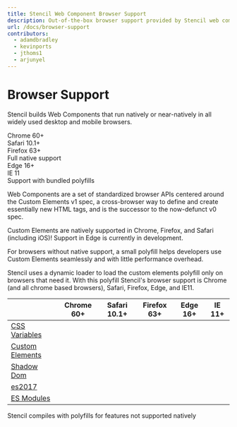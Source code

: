 ```yaml
---
title: Stencil Web Component Browser Support
description: Out-of-the-box browser support provided by Stencil web components.
url: /docs/browser-support
contributors:
  - adamdbradley
  - kevinports
  - jthoms1
  - arjunyel
---
```


# Browser Support

Stencil builds Web Components that run natively or near-natively in all widely used desktop and mobile browsers.

<div class="bs-chart">
  <div class="bs-chart__group">
    <div class="bs-chart__cards">
      <div class="bs-chart__card">
        <app-icon name="checkmark"></app-icon>
        Chrome 60+
      </div>
      <div class="bs-chart__card">
        <app-icon name="checkmark"></app-icon>
        Safari 10.1+
      </div>
      <div class="bs-chart__card">
        <app-icon name="checkmark"></app-icon>
        Firefox 63+
      </div>
    </div>
    <div class="bs-chart__group-label">
      Full native support
    </div>
  </div>
  <div class="bs-chart__group">
    <div class="bs-chart__cards">
      <div class="bs-chart__card">
        <app-icon name="checkmark"></app-icon>
        Edge 16+
      </div>
      <div class="bs-chart__card">
        <app-icon name="checkmark"></app-icon>
        IE 11
      </div>
    </div>
    <div class="bs-chart__group-label">
      Support with bundled polyfills
    </div>
  </div>
</div>

Web Components are a set of standardized browser APIs centered around the Custom Elements v1 spec, a cross-browser way to define and create essentially new HTML tags, and is the successor to the now-defunct v0 spec.

Custom Elements are natively supported in Chrome, Firefox, and Safari (including iOS)! Support in Edge is currently in development.

For browsers without native support, a small polyfill helps developers use Custom Elements seamlessly and with little performance overhead.

Stencil uses a dynamic loader to load the custom elements polyfill only on browsers that need it. With this polyfill Stencil's browser support is Chrome (and all chrome based browsers), Safari, Firefox, Edge, and IE11.

|                  | Chrome 60+                             | Safari 10.1+                              | Firefox 63+                            | Edge 16+                               | IE 11+                                 |
| ---------------- | :------------------------------------: | :------------------------------------: | :------------------------------------: | :------------------------------------: | :------------------------------------: |
| [CSS Variables](https://caniuse.com/#feat=css-variables)    | <app-icon name="checkmark"></app-icon> | <app-icon name="checkmark"></app-icon> | <app-icon name="checkmark"></app-icon> | <app-icon name="checkmark"></app-icon> | <app-icon name="circle"></app-icon>    |
| [Custom Elements](https://caniuse.com/#feat=custom-elementsv1) | <app-icon name="checkmark"></app-icon> | <app-icon name="checkmark"></app-icon> | <app-icon name="checkmark"></app-icon> | <app-icon name="circle"></app-icon>    | <app-icon name="circle"></app-icon>    |
| [Shadow Dom](https://caniuse.com/#feat=shadowdomv1)      | <app-icon name="checkmark"></app-icon> | <app-icon name="checkmark"></app-icon> | <app-icon name="checkmark"></app-icon> | <app-icon name="circle"></app-icon>    | <app-icon name="circle"></app-icon>    |
| [es2017](https://caniuse.com/#feat=async-functions)           | <app-icon name="checkmark"></app-icon> | <app-icon name="checkmark"></app-icon> | <app-icon name="checkmark"></app-icon> | <app-icon name="checkmark"></app-icon> | <app-icon name="circle"></app-icon> |
| [ES Modules](https://caniuse.com/#feat=es6-module)     | <app-icon name="checkmark"></app-icon> | <app-icon name="checkmark"></app-icon> | <app-icon name="checkmark"></app-icon> | <app-icon name="checkmark"></app-icon> | <app-icon name="circle"></app-icon> |

<div class="align-right">
  <app-icon name="circle"></app-icon> <span class="caption">Stencil compiles with polyfills for features not supported natively</span>
</div>
